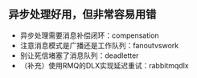 ## 异步处理好用，但非常容易用错
- 异步处理需要消息补偿闭环：compensation
- 注意消息模式是广播还是工作队列：fanoutvswork
- 别让死信堵塞了消息队列：deadletter
- （补充）使用RMQ的DLX实现延迟重试：rabbitmqdlx